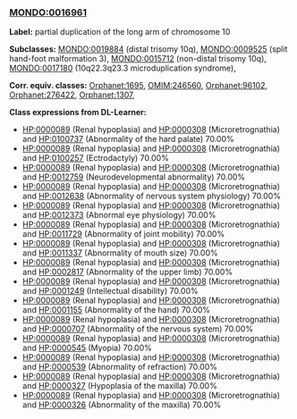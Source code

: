 
### [MONDO:0016961](http://purl.obolibrary.org/obo/MONDO_0016961)
**Label:** partial duplication of the long arm of chromosome 10

**Subclasses:** [MONDO:0019884](http://purl.obolibrary.org/obo/MONDO_0019884) (distal trisomy 10q), [MONDO:0009525](http://purl.obolibrary.org/obo/MONDO_0009525) (split hand-foot malformation 3), [MONDO:0015712](http://purl.obolibrary.org/obo/MONDO_0015712) (non-distal trisomy 10q), [MONDO:0017180](http://purl.obolibrary.org/obo/MONDO_0017180) (10q22.3q23.3 microduplication syndrome), 

**Corr. equiv. classes:** [Orphanet:1695](http://www.orpha.net/ORDO/Orphanet_1695), [OMIM:246560](http://purl.obolibrary.org/obo/OMIM_246560), [Orphanet:96102](http://www.orpha.net/ORDO/Orphanet_96102), [Orphanet:276422](http://www.orpha.net/ORDO/Orphanet_276422), [Orphanet:1307](http://www.orpha.net/ORDO/Orphanet_1307), 

**Class expressions from DL-Learner:**

- [HP:0000089](http://purl.obolibrary.org/obo/HP_0000089) (Renal hypoplasia) and [HP:0000308](http://purl.obolibrary.org/obo/HP_0000308) (Microretrognathia) and [HP:0100737](http://purl.obolibrary.org/obo/HP_0100737) (Abnormality of the hard palate) 70.00%
- [HP:0000089](http://purl.obolibrary.org/obo/HP_0000089) (Renal hypoplasia) and [HP:0000308](http://purl.obolibrary.org/obo/HP_0000308) (Microretrognathia) and [HP:0100257](http://purl.obolibrary.org/obo/HP_0100257) (Ectrodactyly) 70.00%
- [HP:0000089](http://purl.obolibrary.org/obo/HP_0000089) (Renal hypoplasia) and [HP:0000308](http://purl.obolibrary.org/obo/HP_0000308) (Microretrognathia) and [HP:0012759](http://purl.obolibrary.org/obo/HP_0012759) (Neurodevelopmental abnormality) 70.00%
- [HP:0000089](http://purl.obolibrary.org/obo/HP_0000089) (Renal hypoplasia) and [HP:0000308](http://purl.obolibrary.org/obo/HP_0000308) (Microretrognathia) and [HP:0012638](http://purl.obolibrary.org/obo/HP_0012638) (Abnormality of nervous system physiology) 70.00%
- [HP:0000089](http://purl.obolibrary.org/obo/HP_0000089) (Renal hypoplasia) and [HP:0000308](http://purl.obolibrary.org/obo/HP_0000308) (Microretrognathia) and [HP:0012373](http://purl.obolibrary.org/obo/HP_0012373) (Abnormal eye physiology) 70.00%
- [HP:0000089](http://purl.obolibrary.org/obo/HP_0000089) (Renal hypoplasia) and [HP:0000308](http://purl.obolibrary.org/obo/HP_0000308) (Microretrognathia) and [HP:0011729](http://purl.obolibrary.org/obo/HP_0011729) (Abnormality of joint mobility) 70.00%
- [HP:0000089](http://purl.obolibrary.org/obo/HP_0000089) (Renal hypoplasia) and [HP:0000308](http://purl.obolibrary.org/obo/HP_0000308) (Microretrognathia) and [HP:0011337](http://purl.obolibrary.org/obo/HP_0011337) (Abnormality of mouth size) 70.00%
- [HP:0000089](http://purl.obolibrary.org/obo/HP_0000089) (Renal hypoplasia) and [HP:0000308](http://purl.obolibrary.org/obo/HP_0000308) (Microretrognathia) and [HP:0002817](http://purl.obolibrary.org/obo/HP_0002817) (Abnormality of the upper limb) 70.00%
- [HP:0000089](http://purl.obolibrary.org/obo/HP_0000089) (Renal hypoplasia) and [HP:0000308](http://purl.obolibrary.org/obo/HP_0000308) (Microretrognathia) and [HP:0001249](http://purl.obolibrary.org/obo/HP_0001249) (Intellectual disability) 70.00%
- [HP:0000089](http://purl.obolibrary.org/obo/HP_0000089) (Renal hypoplasia) and [HP:0000308](http://purl.obolibrary.org/obo/HP_0000308) (Microretrognathia) and [HP:0001155](http://purl.obolibrary.org/obo/HP_0001155) (Abnormality of the hand) 70.00%
- [HP:0000089](http://purl.obolibrary.org/obo/HP_0000089) (Renal hypoplasia) and [HP:0000308](http://purl.obolibrary.org/obo/HP_0000308) (Microretrognathia) and [HP:0000707](http://purl.obolibrary.org/obo/HP_0000707) (Abnormality of the nervous system) 70.00%
- [HP:0000089](http://purl.obolibrary.org/obo/HP_0000089) (Renal hypoplasia) and [HP:0000308](http://purl.obolibrary.org/obo/HP_0000308) (Microretrognathia) and [HP:0000545](http://purl.obolibrary.org/obo/HP_0000545) (Myopia) 70.00%
- [HP:0000089](http://purl.obolibrary.org/obo/HP_0000089) (Renal hypoplasia) and [HP:0000308](http://purl.obolibrary.org/obo/HP_0000308) (Microretrognathia) and [HP:0000539](http://purl.obolibrary.org/obo/HP_0000539) (Abnormality of refraction) 70.00%
- [HP:0000089](http://purl.obolibrary.org/obo/HP_0000089) (Renal hypoplasia) and [HP:0000308](http://purl.obolibrary.org/obo/HP_0000308) (Microretrognathia) and [HP:0000327](http://purl.obolibrary.org/obo/HP_0000327) (Hypoplasia of the maxilla) 70.00%
- [HP:0000089](http://purl.obolibrary.org/obo/HP_0000089) (Renal hypoplasia) and [HP:0000308](http://purl.obolibrary.org/obo/HP_0000308) (Microretrognathia) and [HP:0000326](http://purl.obolibrary.org/obo/HP_0000326) (Abnormality of the maxilla) 70.00%


